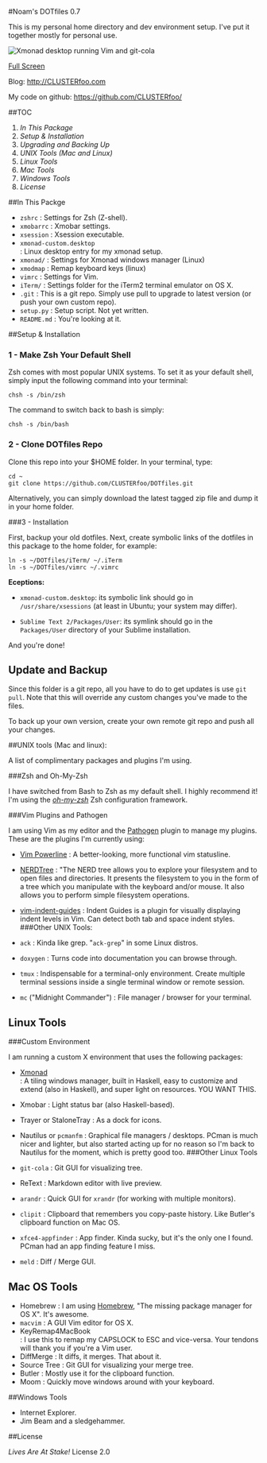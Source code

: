 #Noam's DOTfiles 0.7

This is my personal home directory and dev environment setup. I've put it 
together mostly for personal use. 

![Xmonad desktop running Vim and git-cola](http://i.imgur.com/RWcox.png)


[Full Screen](http://clusterfoo.com/wp-content/uploads/2012/11/dotfiles-06.png)


Blog: <http://CLUSTERfoo.com>

My code on github: <https://github.com/CLUSTERfoo/>

##TOC

1. *In This Package*
2. *Setup & Installation*
3. *Upgrading and Backing Up*
4. *UNIX Tools (Mac and Linux)*
5. *Linux Tools*
6. *Mac Tools*
7. *Windows Tools*
8. *License*



##In This Packge

* `zshrc`       :    Settings for Zsh (Z-shell).
* `xmobarrc`    :    Xmobar settings.
* `xsession`    :    Xsession executable.
* `xmonad-custom.desktop`   
                :    Linux desktop entry for my xmonad setup.
* `xmonad/`     :    Settings for Xmonad windows manager (Linux)   
* `xmodmap`     :    Remap keyboard keys (linux)
* `vimrc`       :    Settings for Vim. 
* `iTerm/`      :    Settings folder for the iTerm2 terminal emulator on 
OS X.
* `.git`        :    This is a git repo. Simply  use pull to upgrade to 
                     latest version (or push your own custom repo).
* `setup.py`    :    Setup script. Not yet written. 
* `README.md`   :    You're looking at it.







##Setup & Installation

### 1 - Make Zsh Your Default Shell

Zsh comes with most popular UNIX systems. To set it as your default shell,
simply input the following command into your terminal:

    chsh -s /bin/zsh

The command to switch back to bash is simply:

    chsh -s /bin/bash


### 2 - Clone DOTfiles Repo ##

Clone this repo into your $HOME folder. In your terminal, type:

    cd ~
    git clone https://github.com/CLUSTERfoo/DOTfiles.git

Alternatively, you can simply download the latest tagged zip file and dump it in
your home folder.


###3 - Installation

First, backup your old dotfiles. Next, create symbolic
links of the dotfiles in this package to the home folder, for example:

    ln -s ~/DOTfiles/iTerm/ ~/.iTerm
    ln -s ~/DOTfiles/vimrc ~/.vimrc

**Eceptions:** 

* `xmonad-custom.desktop`: its symbolic link should go in 
`/usr/share/xsessions` (at least in Ubuntu; your system may differ). 

* `Sublime Text 2/Packages/User`: its symlink should go in the `Packages/User`
directory of your Sublime installation. 

And you're done!

## Update and Backup

Since this folder is a git repo, all you have to do to get updates is use `git
pull`. Note that this will override any custom changes you've made to the files.

To back up your own version, create your own remote git repo and push
all your changes.

##UNIX tools (Mac and linux):

A list of complimentary packages and plugins I'm using.

###Zsh and Oh-My-Zsh

I have switched from Bash to Zsh as my default shell. I highly recommend it! 
I'm using the [*oh-my-zsh*](https://github.com/robbyrussell/oh-my-zsh) Zsh 
configuration framework.

###Vim Plugins and Pathogen

I am using Vim as my editor and the [Pathogen](https://github.com/tpope/vim-pathogen) 
plugin to manage my plugins. These are the plugins I'm currently using:

* [Vim Powerline](https://github.com/Lokaltog/vim-powerline)
                :    A better-looking, more functional vim statusline.
* [NERDTree](https://github.com/scrooloose/nerdtree)
                :    "The NERD tree allows you to explore your filesystem and to 
                     open files and directories. It presents the filesystem to 
                     you in the form of a tree which you manipulate with the 
                     keyboard and/or mouse. It also allows you to perform simple 
                     filesystem operations.
* [vim-indent-guides](https://github.com/nathanaelkane/vim-indent-guides)
                :    Indent Guides is a plugin for visually displaying indent 
                     levels in Vim. Can detect both tab and space indent styles.
###Other UNIX Tools:

* `ack`         :    Kinda like grep. "`ack-grep`" in some Linux distros.
* `doxygen`     :    Turns code into documentation you can browse through.
* `tmux`        :    Indispensable for a terminal-only environment. Create multiple
                     terminal sessions inside a single terminal window or remote
                     session.
* `mc` ("Midnight Commander")
                :    File manager / browser for your terminal.


## Linux Tools

###Custom Environment

I am running a custom X environment that uses the following packages:

* [Xmonad](http://xmonad.org/)        
                :     A tiling windows manager, built in Haskell, easy to customize
                      and extend (also in Haskell), and super light on resources. 
                      YOU WANT THIS.
* Xmobar        :     Light status bar (also Haskell-based). 
* Trayer or StaloneTray
                :     As a dock for icons. 
* Nautilus or `pcmanfm`
                :     Graphical file managers / desktops. PCman is much nicer and 
                      lighter, but also started acting up for no reason so I'm 
                      back to Nautilus for the moment, which is pretty good too.
###Other Linux Tools

* `git-cola`    :    Git GUI for visualizing tree.
* ReText        :    Markdown editor with live preview.  
* `arandr`      :    Quick GUI for `xrandr` (for working with multiple monitors).
* `clipit`      :    Clipboard that remembers you copy-paste history. 
                     Like Butler's clipboard function on Mac OS.
* `xfce4-appfinder` 
                :    App finder. Kinda sucky, but it's the only one I found.
                     PCman had an app finding feature I miss. 
* `meld`	     :    Diff / Merge GUI.

## Mac OS Tools

* Homebrew      :    I am using [Homebrew](http://mxcl.github.com/homebrew/), "The 
                     missing package manager for OS X". It's awesome.
* `macvim`      :    A GUI Vim editor for OS X.
* KeyRemap4MacBook    
                :    I use this to remap my CAPSLOCK to ESC and vice-versa.
                     Your tendons will thank you if you're a Vim user.
* DiffMerge     :    It diffs, it merges. That about it.
* Source Tree   :    Git GUI for visualizing your merge tree.
* Butler        :    Mostly use it for the clipboard function. 
* Moom          :    Quickly move windows around with your keyboard.

##Windows Tools

* Internet Explorer.
* Jim Beam and a sledgehammer.

##License

*Lives Are At Stake!* License 2.0

